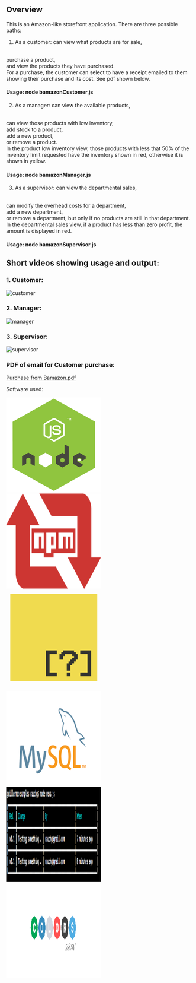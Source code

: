 <h2>Overview</h2>

This is an Amazon-like storefront application. There are three possible paths:

1. As a customer:       can view what products are for sale,
<br> 
                        purchase a product, 
<br>
                        and view the products they have purchased. 
<br> 
                        For a purchase, the customer can select to have a receipt emailed to them showing their purchase and its cost. See pdf shown below. 


<h4>Usage: node bamazonCustomer.js</h4>


2. As a manager:        can view the available products,
<br> 
                        can view those products with low inventory,
<br> 
                        add stock to a product,
<br> 
                        add a new product,
<br> 
                        or remove a product.
<br> 
                        In the product low inventory view, those products with less that 50% of the inventory limit requested have the inventory shown in red, otherwise it is shown in yellow. 


<h4>Usage: node bamazonManager.js</h4> 


3. As a supervisor:     can view the departmental sales,
<br>
                        can modify the overhead costs for a department,
<br>
                        add a new department,
<br>
                        or remove a  department, but only if no products are still in that department.
<br> 
                        In the departmental sales view, if a product has less than zero profit, the amount is displayed in red.

<h4>Usage: node bamazonSupervisor.js</h4>


<h2>Short videos showing usage and output:</h2>

<h3>1. Customer:</h3>

![customer](https://user-images.githubusercontent.com/33644735/39631768-1dc37760-4f81-11e8-8e1f-faab77eb2e67.gif)

<h3>2. Manager:</h3>

![manager](https://user-images.githubusercontent.com/33644735/39632279-9db3ab10-4f82-11e8-8c5f-06387bda18e1.gif)

<h3>3. Supervisor:</h3>

![supervisor](https://user-images.githubusercontent.com/33644735/39631985-ca4380f2-4f81-11e8-917c-5ee2bae721d5.gif)



<h3>PDF of email for Customer purchase:</h3>

[Purchase from Bamazon.pdf](https://github.com/JohnRThurlby/Bamazon/files/1974725/Purchase.from.Bamazon.pdf)





Software used: 

<img src="/nodejs_logo.png" width="256" height="256" title="NodeJS"><img src="/npm-logo.png" width="256" height="256" title="Node Package Manager"><img src="/inquirer.png" width="256" height="256" title="Inquirer">

<img src="/mysql.png" width="256" height="256" title="MySQL"><img src="/cli-tables.png" width="256" height="256" title="CLI Tables"><img src="/colors.png" width="256" height="256" title="Colors">

